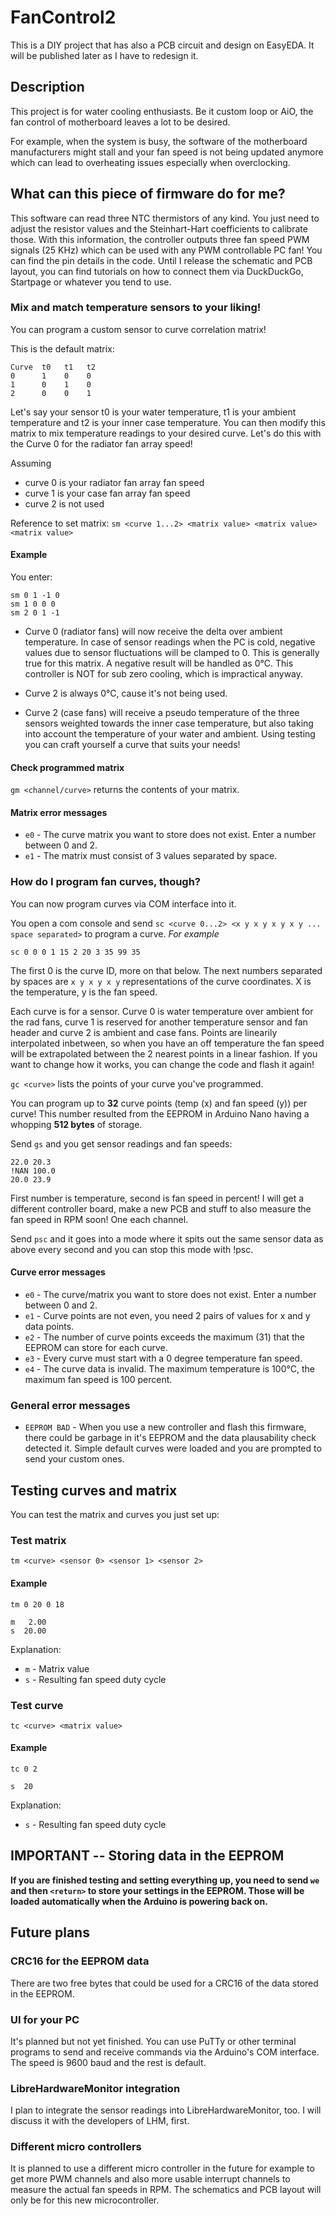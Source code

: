 # FanControl2
This is a DIY project that has also a PCB circuit and design on EasyEDA. It will be published later as I have to redesign it.
## Description
This project is for water cooling enthusiasts. Be it custom loop or AiO, the fan control of motherboard leaves a lot to be desired.

For example, when the system is busy, the software of the motherboard manufacturers might stall and your fan speed is not being updated anymore which can lead to overheating issues especially when overclocking.

## What can this piece of firmware do for me?
This software can read three NTC thermistors of any kind. You just need to adjust the resistor values and the Steinhart-Hart coefficients to calibrate those. With this information, the controller outputs three fan speed PWM signals (25 KHz) which can be used with any PWM controllable PC fan! You can find the pin details in the code. Until I release the schematic and PCB layout, you can find tutorials on how to connect them via DuckDuckGo, Startpage or whatever you tend to use.

### Mix and match temperature sensors to your liking!

You can program a custom sensor to curve correlation matrix!

This is the default matrix:
```
Curve  t0   t1   t2
0      1    0    0
1      0    1    0
2      0    0    1
```

Let's say your sensor t0 is your water temperature, t1 is your ambient temperature and t2 is your inner case temperature. You can then modify this matrix to mix temperature readings to your desired curve. Let's do this with the Curve 0 for the radiator fan array speed!

Assuming
* curve 0 is your radiator fan array fan speed
* curve 1 is your case fan array fan speed
* curve 2 is not used

Reference to set matrix: `sm <curve 1...2> <matrix value> <matrix value> <matrix value>`

#### Example
You enter:
```
sm 0 1 -1 0
sm 1 0 0 0
sm 2 0 1 -1
```
* Curve 0 (radiator fans) will now receive the delta over ambient temperature. In case of sensor readings when the PC is cold, negative values due to sensor fluctuations will be clamped to 0. This is generally true for this matrix. A negative result will be handled as 0°C. This controller is NOT for sub zero cooling, which is impractical anyway.

* Curve 2 is always 0°C, cause it's not being used.

* Curve 2 (case fans) will receive a pseudo temperature of the three sensors weighted towards the inner case temperature, but also taking into account the temperature of your water and ambient. Using testing you can craft yourself a curve that suits your needs!

#### Check programmed matrix
`gm <channel/curve>` returns the contents of your matrix.

#### Matrix error messages
* `e0` - The curve matrix you want to store does not exist. Enter a number between 0 and 2.
* `e1` - The matrix must consist of 3 values separated by space.

### How do I program fan curves, though?
You can now program curves via COM interface into it.

You open a com console and send
`sc <curve 0...2> <x y x y x y x y ... space separated>` to program a curve.
*For example*
```
sc 0 0 0 1 15 2 20 3 35 99 35
```
The first 0 is the curve ID, more on that below. The next numbers separated by spaces are `x y x y x y` representations of the curve coordinates. X is the temperature, y is the fan speed.

Each curve is for a sensor. Curve 0 is water temperature over ambient for the rad fans, curve 1 is reserved for another temperature sensor and fan header and curve 2 is ambient and case fans. Points are linearily interpolated inbetween, so when you have an off temperature the fan speed will be extrapolated between the 2 nearest points in a linear fashion. If you want to change how it works, you can change the code and flash it again!

`gc <curve>` lists the points of your curve you've programmed.

You can program up to **32** curve points (temp (x) and fan speed (y)) per curve!
This number resulted from the EEPROM in Arduino Nano having a whopping **512 bytes** of storage.

Send `gs` and you get sensor readings and fan speeds:

```
22.0 20.3
!NAN 100.0
20.0 23.9
```

First number is temperature, second is fan speed in percent! I will get a different controller board, make a new PCB and stuff to also measure the fan speed in RPM soon! One each channel.

Send `psc` and it goes into a mode where it spits out the same sensor data as above every second and you can stop this mode with !psc.

#### Curve error messages
* `e0` - The curve/matrix you want to store does not exist. Enter a number between 0 and 2.
* `e1` - Curve points are not even, you need 2 pairs of values for x and y data points.
* `e2` - The number of curve points exceeds the maximum (31) that the EEPROM can store for each curve.
* `e3` - Every curve must start with a 0 degree temperature fan speed.
* `e4` - The curve data is invalid. The maximum temperature is 100°C, the maximum fan speed is 100 percent.

### General error messages
* `EEPROM BAD` - When you use a new controller and flash this firmware, there could be garbage in it's EEPROM and the data plausability check detected it. Simple default curves were loaded and you are prompted to send your custom ones.

## Testing curves and matrix
You can test the matrix and curves you just set up:

### Test matrix
`tm <curve> <sensor 0> <sensor 1> <sensor 2>`
#### Example
`tm 0 20 0 18`
```
m   2.00
s  20.00
```

Explanation:
* `m` - Matrix value
* `s` - Resulting fan speed duty cycle

### Test curve
`tc <curve> <matrix value>`
#### Example
`tc 0 2`
```
s  20
```
Explanation:
* `s` - Resulting fan speed duty cycle

## **IMPORTANT -- Storing data in the EEPROM**
**If you are finished testing and setting everything up, you need to send `we` and then `<return>` to store your settings in the EEPROM. Those will be loaded automatically when the Arduino is powering back on.**

## Future plans
### CRC16 for the EEPROM data
There are two free bytes that could be used for a CRC16 of the data stored in the EEPROM.

### UI for your PC
It's planned but not yet finished.
You can use PuTTy or other terminal programs to send and receive commands via the Arduino's COM interface. The speed is 9600 baud and the rest is default.

### LibreHardwareMonitor integration
I plan to integrate the sensor readings into LibreHardwareMonitor, too. I will discuss it with the developers of LHM, first.

### Different micro controllers
It is planned to use a different micro controller in the future for example to get more PWM channels and also more usable interrupt channels to measure the actual fan speeds in RPM. The schematics and PCB layout will only be for this new microcontroller.